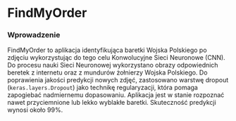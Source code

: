 # FindMyOrder

### Wprowadzenie

FindMyOrder to aplikacja identyfikująca baretki Wojska Polskiego po zdjęciu wykorzystując do tego celu Konwolucyjne Sieci Neuronowe (CNN). Do procesu nauki Sieci Neuronowej wykorzystano obrazy odpowiednich beretek z internetu oraz z mundurów żołnierzy Wojska Polskiego. Do poprawienia jakości predykcji nowych zdjęć, zastosowano warstwę dropout (`keras.layers.Dropout`) jako technikę regularyzacji, która pomaga zapogiebać nadmiernemu dopasowaniu. Aplikacja jest w stanie rozpoznać nawet przyciemnione lub lekko wyblakłe baretki. Skuteczność predykcji wynosi około 99%.       

